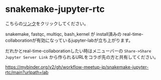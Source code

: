 # snakemake-jupyter-rtc

こちらの[リンク](https://mybinder.org/v2/gh/workflow-meetup-jp/snakemake-jupyter-rtc/main?urlpath=lab)をクリックしてください。

snakemake, fastqc, multiqc, bash_kernel が install済みの real-time-collaborationが有効になっているjupyter-labが立ち上がります。

だれかとreal-time-collaborationしたい時はメニューバーの `Share->Share Jupyter Server Link` から作られるURLをコラボ先の方と共有してください。

https://mybinder.org/v2/gh/workflow-meetup-jp/snakemake-jupyter-rtc/main?urlpath=lab
